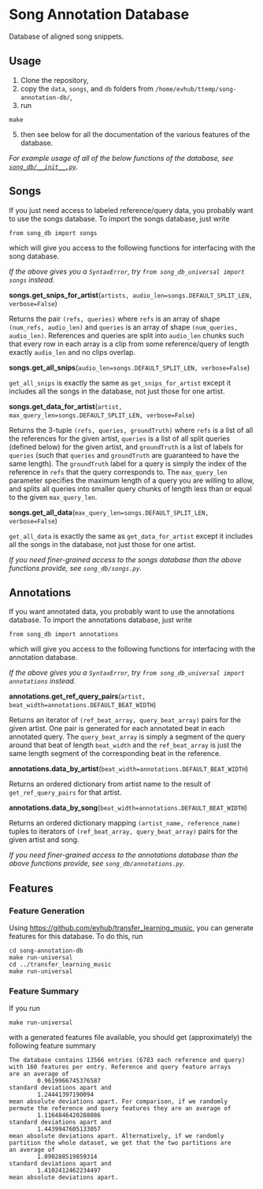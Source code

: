 # Song Annotation Database

Database of aligned song snippets.

## Usage

1. Clone the repository,
2. copy the `data`, `songs`, and `db` folders from `/home/evhub/ttemp/song-annotation-db/`,
4. run
```
make
```
5. then see below for all the documentation of the various features of the database.

_For example usage of all of the below functions of the database, see [`song_db/__init__.py`](https://github.com/evhub/song-annotation-db/blob/master/song_db/__init__.py)._

## Songs

If you just need access to labeled reference/query data, you probably want to use the songs database. To import the songs database, just write
```
from song_db import songs
```
which will give you access to the following functions for interfacing with the song database.

_If the above gives you a `SyntaxError`, try `from song_db_universal import songs` instead._

**songs.get_snips_for_artist**(`artists, audio_len=songs.DEFAULT_SPLIT_LEN, verbose=False`)

Returns the pair `(refs, queries)` where `refs` is an array of shape `(num_refs, audio_len)` and `queries` is an array of shape `(num_queries, audio_len)`. References and queries are split into `audio_len` chunks such that every row in each array is a clip from some reference/query of length exactly `audio_len` and no clips overlap.

**songs.get_all_snips**(`audio_len=songs.DEFAULT_SPLIT_LEN, verbose=False`)

`get_all_snips` is exactly the same as `get_snips_for_artist` except it includes all the songs in the database, not just those for one artist.

**songs.get_data_for_artist**(`artist, max_query_len=songs.DEFAULT_SPLIT_LEN, verbose=False`)

Returns the 3-tuple `(refs, queries, groundTruth)` where `refs` is a list of all the references for the given artist, `queries` is a list of all split queries (defined below) for the given artist, and `groundTruth` is a list of labels for `queries` (such that `queries` and `groundTruth` are guaranteed to have the same length). The `groundTruth` label for a query is simply the index of the reference in `refs` that the query corresponds to. The `max_query_len` parameter specifies the maximum length of a query you are willing to allow, and splits all queries into smaller query chunks of length less than or equal to the given `max_query_len`.

**songs.get_all_data**(`max_query_len=songs.DEFAULT_SPLIT_LEN, verbose=False`)

`get_all_data` is exactly the same as `get_data_for_artist` except it includes all the songs in the database, not just those for one artist.

_If you need finer-grained access to the songs database than the above functions provide, see `song_db/songs.py`._

## Annotations

If you want annotated data, you probably want to use the annotations database. To import the annotations database, just write
```
from song_db import annotations
```
which will give you access to the following functions for interfacing with the annotation database.

_If the above gives you a `SyntaxError`, try `from song_db_universal import annotations` instead._

**annotations.get_ref_query_pairs**(`artist, beat_width=annotations.DEFAULT_BEAT_WIDTH`)

Returns an iterator of `(ref_beat_array, query_beat_array)` pairs for the given artist. One pair is generated for each annotated beat in each annotated query. The `query_beat_array` is simply a segment of the query around that beat of length `beat_width` and the `ref_beat_array` is just the same length segment of the corresponding beat in the reference.

**annotations.data_by_artist**(`beat_width=annotations.DEFAULT_BEAT_WIDTH`)

Returns an ordered dictionary from artist name to the result of `get_ref_query_pairs` for that artist.

**annotations.data_by_song**(`beat_width=annotations.DEFAULT_BEAT_WIDTH`)

Returns an ordered dictionary mapping `(artist_name, reference_name)` tuples to iterators of `(ref_beat_array, query_beat_array)` pairs for the given artist and song.

_If you need finer-grained access to the annotations database than the above functions provide, see `song_db/annotations.py`._

## Features

### Feature Generation

Using <https://github.com/evhub/transfer_learning_music>, you can generate features for this database. To do this, run
```
cd song-annotation-db
make run-universal
cd ../transfer_learning_music
make run-universal
```

### Feature Summary

If you run
```
make run-universal
```
with a generated features file available, you should get (approximately) the following feature summary
```
The database contains 13566 entries (6783 each reference and query)
with 160 features per entry. Reference and query feature arrays
are an average of
        0.9619966745376587
standard deviations apart and
        1.24441397190094
mean absolute deviations apart. For comparison, if we randomly
permute the reference and query features they are an average of
        1.1164846420288086
standard deviations apart and
        1.4439947605133057
mean absolute deviations apart. Alternatively, if we randomly
partition the whole dataset, we get that the two partitions are
an average of
        1.090288519859314
standard deviations apart and
        1.4102412462234497
mean absolute deviations apart.
```
